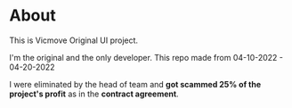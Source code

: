 # About
This is Vicmove Original UI project.

I'm the original and the only developer. This repo made from 04-10-2022 - 04-20-2022

I were eliminated by the head of team and **got scammed 25% of the project's profit** as in the **contract agreement**.
